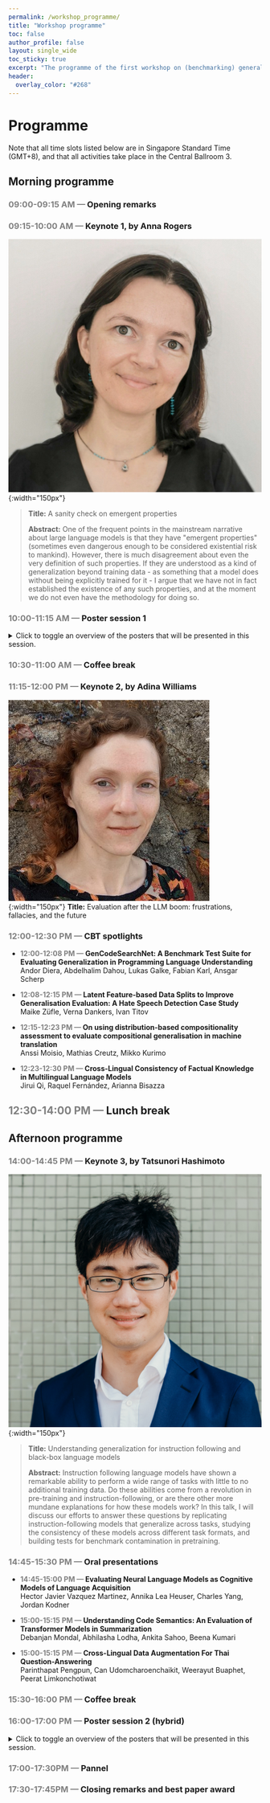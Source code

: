 ```yaml
---
permalink: /workshop_programme/
title: "Workshop programme"
toc: false
author_profile: false
layout: single_wide
toc_sticky: true
excerpt: "The programme of the first workshop on (benchmarking) generalisation in NLP"
header:
  overlay_color: "#268"
---
```


# Programme

Note that all time slots listed below are in Singapore Standard Time (GMT+8), and that all activities take place in the Central Ballroom 3.

## Morning programme

### <span style="color:grey">09:00-09:15 AM —</span> Opening remarks
### <span style="color:grey">09:15-10:00 AM —</span> Keynote 1, by Anna Rogers
![Anna Rogers Speaker](/img/speakers/anna.jpg){:width="150px"}

> <b>Title:</b> A sanity check on emergent properties
> 
> <b>Abstract:</b> One of the frequent points in the mainstream narrative about large language models is that they have "emergent properties" (sometimes even dangerous enough to be considered existential risk to mankind). However, there is much disagreement about even the very definition of such properties. If they are understood as a kind of generalization beyond training data - as something that a model does without being explicitly trained for it - I argue that we have not in fact established the existence of any such properties, and at the moment we do not even have the methodology for doing so.


### <span style="color:grey">10:00-11:15 AM —</span> Poster session 1

<details>
<summary>Click to toggle an overview of the posters that will be presented in this session.</summary>
<ul>
  <li>
      <span style="color:#ffffff; background-color: #ab438a; border-radius:4px; padding:3px">GenBench</span> <b>Temporal Generalizability in Multimodal Misinformation Detection</b> <br>
      Nataliya Stepanova and Björn Ross
  </li>
  <li>
      <span style="color:#ffffff; background-color: #ab438a; border-radius:4px; padding:3px">GenBench</span> <b>Robust Generalization Strategies for Morpheme Glossing in an Endangered Language Documentation Context</b> <br>
      Michael Ginn and Alexis Palmer
  </li>
  <li>
      <span style="color:#ffffff; background-color: #ab438a; border-radius:4px; padding:3px">GenBench</span> <b>Syntax-Guided Transformers: Elevating Compositional Generalization and Grounding in Multimodal Environments</b> <br>
      Danial Kamali and Parisa Kordjamshidi
  </li>
  <li>
      <span style="color:#ffffff; background-color: #ab438a; border-radius:4px; padding:3px">GenBench</span> <b>Inductive Bias Is in the Eye of the Beholder</b> <br>
      Michael Wilson and Robert Frank
  </li>
  <li>
      <span style="color:#ffffff; background-color: #74849c; border-radius:4px; padding:3px">GenBench CBT</span> <b>On using distribution-based compositionality assessment to evaluate compositional generalisation in machine translation</b> <br>
      Anssi Moisio, Mathias Creutz, and Mikko Kurimo
  </li>
  <li>
      <span style="color:#ffffff; background-color: #0ccfbb; border-radius:4px; padding:3px">GenBench Non-archival</span> <b>The ICL consistency test</b> <br>
      Lucas Weber, Elia Bruni, and Dieuwke Hupkes
  </li>
  <li>
      <span style="color:#ffffff; background-color: #0ccfbb; border-radius:4px; padding:3px">GenBench Non-archival</span> <b>Generalizability and Robustness of Large Language Models Detecting Alzheimer’s Disease from Speech</b> <br>
      Jekaterina Novikova
  </li>
  <li>
      <span style="color:#ffffff; background-color: #ab438a; border-radius:4px; padding:3px">GenBench</span>  <b>Cross-Lingual Consistency of Factual Knowledge in Multilingual Language Models</b> <br>
      Jirui Qi, Raquel Fernández, and Arianna Bisazza
  </li>
  <li>
      <span style="color:#ffffff; background-color: #0ccfbb; border-radius:4px; padding:3px">GenBench Non-archival</span> <b>The Validity of Evaluation Results: Assessing Concurrence Across Compositionality Benchmarks</b> <br>
      Kaiser Sun, Adina Williams, and Dieuwke Hupkes
  </li>
  <li>
      <span style="color:#ffffff; background-color: #ab438a; border-radius:4px; padding:3px">GenBench</span> <b>Walking a Tightrope -- Evaluating Large Language Models in High-Risk Domains</b> <br>
      Chia-Chien Hung, Wiem Ben Rim, Lindsay Frost, Lars Bruckner, and Carolin Lawrence
  </li>
  <li>
      <span style="color:#ffffff; background-color: #021d6e; border-radius:4px; padding:3px">Other</span> <b>Subword Segmental Machine Translation: Unifying Segmentation and Target Sentence Generation</b> <br>
      Francois Meyer and Jan Buys
  </li>
  <li>
      <span style="color:#ffffff; background-color: #0b7ef6; border-radius:4px; padding:3px">Findings</span> <b>The language of prompting: What linguistic properties make a prompt successful?</b> <br>
      Alina Leidinger, Robert Van Rooij, and Ekaterina Shutova
  </li>
  <li>
      <span style="color:#ffffff; background-color: #0b7ef6; border-radius:4px; padding:3px">Findings</span> <b>IRFL: Image Recognition of Figurative Language</b> <br>
     Ron Yosef, Yonatan Bitton, and Dafna Shahaf
  </li>
  <li>
      <span style="color:#ffffff; background-color: #0b7ef6; border-radius:4px; padding:3px">Findings</span> <b>Three Questions Concerning the Use of Large Language Models to Facilitate Mathematics Learning</b> <br>
      An-Zi Yen and Wei-Ling Hsu
  </li>
  <li>
      <span style="color:#ffffff; background-color: #0b7ef6; border-radius:4px; padding:3px">Findings</span> <b>mReFinED: An Efficient End-to-End Multilingual Entity Linking System</b> <br>
      Peerat Limkonchotiwat, Weiwei Cheng, Christos Christodoulopoulos, Amir Saffari, and Jens Lehmann
  </li>
  <li>
      <span style="color:#ffffff; background-color: #0b7ef6; border-radius:4px; padding:3px">Findings</span> <b></b>Noisy Self-Training with Synthetic Queries for Dense Retrieval</b> <br>
      Fan Jiang, Tom Drummond, and Trevor Cohn
  </li>
  <li>
      <span style="color:#ffffff; background-color: #0b7ef6; border-radius:4px; padding:3px">Findings</span> <b>Viewing Knowledge Transfer in Multilingual Machine Translation Through a Representational Lens</b> <br>
      David Stap, Vlad Niculae, and Christof Monz
  </li>
  <li>
      <span style="color:#ffffff; background-color: #0b7ef6; border-radius:4px; padding:3px">Findings</span> <b>Quantifying the Dialect Gap in Large Language Models and its Causes Across Languages</b> <br>
      Anjali Kantharuban, Ivan Vulić, and Anna Korhonen
  </li>
  <li>
      <span style="color:#ffffff; background-color: #0b7ef6; border-radius:4px; padding:3px">Findings</span> <b>How Predictable Are Large Language Model Capabilities? A Case Study on BIG-bench</b> <br>
      Qinyuan Ye, Harvey Yiyun Fu, Xiang Ren, and Robin Jia
  </li>
  <li>
      <span style="color:#ffffff; background-color: #0b7ef6; border-radius:4px; padding:3px">Findings</span> <b>Harnessing Dataset Cartography for Improved Compositional Generalization in Transformers</b> <br>
      Osman Batur İnce, Tanin Zeraati, Semih Yagcioglu, Yadollah Yaghoobzadeh, Erkut Erdem, and Aykut Erdem
  </li>
  <li>
      <span style="color:#ffffff; background-color: #0b7ef6; border-radius:4px; padding:3px">Findings</span> <b>Are Structural Concepts Universal in Transformer Language Models? Towards Interpretable Cross-Lingual Generalization</b> <br>
      Ningyu Xu, Qi Zhang, Jingting Ye, Menghan Zhang, and Xuanjing Huang
  </li>
  <li>
      <span style="color:#ffffff; background-color: #0b7ef6; border-radius:4px; padding:3px">Findings</span> <b>Test-Time Self-Adaptive Small Language Models for Question Answering</b> <br>
     Soyeong Jeong, Jinheon Baek, Sukmin Cho, Sung Ju Hwang, and Jong C. Park
  </li>
  <li><span style="color:#ffffff; background-color: #0b7ef6; border-radius:4px; padding:3px">Findings</span> <b>The Less the Merrier? Investigating Language Representation in Multilingual Models</b> <br>
     Hellina Hailu Nigatu, Atnafu Lambebo Tonja, and Jugal Kalita</li>
  <li><span style="color:#ffffff; background-color: #0b7ef6; border-radius:4px; padding:3px">Findings</span> <b>Test-time Augmentation for Factual Probing</b> <br>
     Go Kamoda, Benjamin Heinzerling, Keisuke Sakaguchi, and Kentaro Inui</li>
  
  
</ul>
</details> 


### <span style="color:grey">10:30-11:00 AM —</span> Coffee break
### <span style="color:grey">11:15-12:00 PM —</span> Keynote 2, by Adina Williams
![Adina Williams Speaker](/img/speakers/adina.jpg){:width="150px"}
<b>Title:</b> Evaluation after the LLM boom: frustrations, fallacies, and the future

### <span style="color:grey">12:00-12:30 PM —</span> CBT spotlights
- <b><span style="color:grey">12:00-12:08 PM — </span> GenCodeSearchNet: A Benchmark Test Suite for Evaluating Generalization in Programming Language Understanding </b> <br>
Andor Diera, Abdelhalim Dahou, Lukas Galke, Fabian Karl, Ansgar Scherp

- <b><span style="color:grey">12:08-12:15 PM — </span> Latent Feature-based Data Splits to Improve Generalisation Evaluation: A Hate Speech Detection Case Study</b> <br>
Maike Züfle, Verna Dankers, Ivan Titov

- <b><span style="color:grey">12:15-12:23 PM — </span> On using distribution-based compositionality assessment to evaluate compositional generalisation in machine translation</b> <br>
Anssi Moisio, Mathias Creutz, Mikko Kurimo

- <b><span style="color:grey">12:23-12:30 PM — </span> Cross-Lingual Consistency of Factual Knowledge in Multilingual Language Models</b> <br>
Jirui Qi, Raquel Fernández, Arianna Bisazza

## <span style="color:grey"> 12:30-14:00 PM —</span> Lunch break

## Afternoon programme
### <span style="color:grey">14:00-14:45 PM —</span> Keynote 3, by Tatsunori Hashimoto
![Tatsunori Hashimoto Speaker](/img/speakers/thashim.jpg){:width="150px"}
> <b>Title:</b> Understanding generalization for instruction following and black-box language models
> 
> <b>Abstract:</b> Instruction following language models have shown a remarkable ability to perform a wide range of tasks with little to no additional training data. Do these abilities come from a revolution in pre-training and instruction-following, or are there other more mundane explanations for how these models work? In this talk, I will discuss our efforts to answer these questions by replicating instruction-following models that generalize across tasks, studying the consistency of these models across different task formats, and building tests for benchmark contamination in pretraining.

### <span style="color:grey">14:45-15:30 PM —</span> Oral presentations

- <b><span style="color:grey">14:45-15:00 PM — </span> Evaluating Neural Language Models as Cognitive Models of Language Acquisition</b><br>
Hector Javier Vazquez Martinez, Annika Lea Heuser, Charles Yang, Jordan Kodner

- <b><span style="color:grey">15:00-15:15 PM — </span> Understanding Code Semantics: An Evaluation of Transformer Models in Summarization</b><br>
Debanjan Mondal, Abhilasha Lodha, Ankita Sahoo, Beena Kumari

- <b><span style="color:grey">15:00-15:15 PM — </span> Cross-Lingual Data Augmentation For Thai Question-Answering</b><br>
Parinthapat Pengpun, Can Udomcharoenchaikit, Weerayut Buaphet, Peerat Limkonchotiwat


### <span style="color:grey">15:30-16:00 PM —</span> Coffee break
### <span style="color:grey">16:00-17:00 PM —</span> Poster session 2 (hybrid)
<details>
<summary>Click to toggle an overview of the posters that will be presented in this session.</summary>
<ul>
  <li> <span style="color:#ffffff; background-color: #ab438a; border-radius:4px; padding:3px">GenBench</span> <b>90% F1 Score in Relation Triple Extraction: Is it Real? </b><br> Pratik Saini, Samiran Pal, Tapas Nayak, Indrajit Bhattacharya</li>
  <li> <span style="color:#ffffff; background-color: #74849c; border-radius:4px; padding:3px">GenBench CBT</span> <b>mSCAN: A Dataset for Multilingual Compositional Generalisation Evaluation </b><br> Amélie Reymond, Shane Steinert-Threlkeld</li>
  <li> <span style="color:#ffffff; background-color: #74849c; border-radius:4px; padding:3px">GenBench CBT</span> <b>GQG: Generalized Quantifier Generalization - A Dataset for Evaluating Quantifier Semantics Understanding in Language Models </b><br> Leroy Zhifei Wang, Shane Steinert-Threlkeld</li>
  <li> <span style="color:#ffffff; background-color: #0ccfbb; border-radius:4px; padding:3px">GenBench Non-archival</span> <b>Fighting Bias with Bias: Promoting Model Robustness by Amplifying Dataset Biases </b><br> Yuval Reif, Roy Schwartz</li>
  <li> <span style="color:#ffffff; background-color: #74849c; border-radius:4px; padding:3px">GenBench CBT</span> <b>GenCodeSearchNet: A Benchmark Test Suite for Evaluating Generalization in Programming Language Understanding </b><br> Andor Diera, Abdelhalim Dahou, Lukas Galke, Fabian Karl, Ansgar Scherp</li>
  <li> <span style="color:#ffffff; background-color: #74849c; border-radius:4px; padding:3px">GenBench CBT</span> <b>Latent Feature-based Data Splits to Improve Generalisation Evaluation: A Hate Speech Detection Case Study </b><br> Maike Züfle, Verna Dankers, Ivan Titov</li>
  <li> <span style="color:#ffffff; background-color: #74849c; border-radius:4px; padding:3px">GenBench CBT</span> <b>Blackbird Language Matrices Tasks for Generalization </b><br> Paola Merlo, Chunyang Jiang, Giuseppe Samo, Vivi Nastase</li>
  <li> <span style="color:#ffffff; background-color: #ab438a; border-radius:4px; padding:3px">GenBench</span> <b>In-Context Learning for Text Classification with Many Labels </b><br> Aristides Milios, Siva Reddy, Dzmitry Bahdanau</li>
  <li> <span style="color:#ffffff; background-color: #0ccfbb; border-radius:4px; padding:3px">GenBench Non-archival</span> <b>Shifted PAUQ: Distribution shift in text-to-SQL </b><br> Oleg Somov, Elena Tutubalina</li>
  <li> <span style="color:#ffffff; background-color: #0b7ef6; border-radius:4px; padding:3px">Findings</span> <b>USB: A Unified Summarization Benchmark Across Tasks and Domains </b><br> Kundan Krishna, Prakhar Gupta, Sanjana Ramprasad, Byron C Wallace, Jeffrey P. Bigham, Zachary Chase Lipton</li>
  <li> <span style="color:#ffffff; background-color: #0b7ef6; border-radius:4px; padding:3px">Findings</span> <b>Effects of Human Adversarial and Affable Samples on BERT Generalizability </b><br> Aparna Elangovan, Jiayuan He, Yuan Li, Karin Verspoor</li>
  <li> <span style="color:#ffffff; background-color: #0b7ef6; border-radius:4px; padding:3px">Findings</span> <b>Generalizing Few-Shot Named Entity Recognizers to Unseen Domains with Type-Related Features </b><br> Zihan Wang, Ziqi Zhao, Zhumin Chen, Pengjie Ren, Maarten de Rijke, Zhaochun Ren</li>
  <li> <span style="color:#ffffff; background-color: #0b7ef6; border-radius:4px; padding:3px">Findings</span> <b>Compositional Generalization for Data-to-Text Generation </b><br> Xinnuo Xu, Ivan Titov, Mirella Lapata</li>
  <li> <span style="color:#ffffff; background-color: #0b7ef6; border-radius:4px; padding:3px">Findings</span> <b>Self-supervised Meta-Prompt Learning with Meta-Gradient Regularization for Few-shot Generalization </b><br> Kaihang Pan, Juncheng Li, Hongye Song, Jun Lin, Xiaozhong Liu, Siliang Tang</li>
  <li> <span style="color:#ffffff; background-color: #0b7ef6; border-radius:4px; padding:3px">Findings</span> <b>ChatGPT Beyond English: Towards a Comprehensive Evaluation of Large Language Models in Multilingual Learning </b><br> Viet Dac Lai, Nghia Trung Ngo, Amir Pouran Ben Veyseh, Hieu Man, Franck Dernoncourt, Trung Bui, Thien Huu Nguyen</li>
  <li> <span style="color:#ffffff; background-color: #0b7ef6; border-radius:4px; padding:3px">Findings</span> <b>XTREME-UP: A User-Centric Scarce-Data Benchmark for Under-Represented Languages </b><br> Sebastian Ruder, Jonathan H. Clark, Alexander Gutkin, Mihir Kale, Min Ma, Massimo Nicosia, Shruti Rijhwani, Parker Riley et al.</li>
  <li> <span style="color:#ffffff; background-color: #0b7ef6; border-radius:4px; padding:3px">Findings</span> <b>Orca: A Few-shot Benchmark for Chinese Conversational Machine Reading Comprehension </b><br> Nuo Chen, Hongguang Li, Junqing He, Yinan Bao, Xinshi Lin, Qi Yang, Jianfeng Liu, Ruyi Gan et al.</li>
  <li> <span style="color:#ffffff; background-color: #0b7ef6; border-radius:4px; padding:3px">Findings</span> <b>KG-GPT: A General Framework for Reasoning on Knowledge Graphs Using Large Language Models </b><br> Jiho Kim, Yeonsu Kwon,  Yohan Jo, Edward Choi</li>
  <li> <span style="color:#ffffff; background-color: #0b7ef6; border-radius:4px; padding:3px">Findings</span> <b>PAXQA: Generating Cross-lingual Question Answering Examples at Training Scale </b><br> Bryan Li, Chris Callison-Burch</li>
  <li> <span style="color:#ffffff; background-color: #0b7ef6; border-radius:4px; padding:3px">Findings</span> <b>Towards General Error Diagnosis via Behavioral Testing in Machine Translation </b><br> Junjie Wu, Lemao Liu, Dit-Yan Yeung</li>
  <li> <span style="color:#ffffff; background-color: #0b7ef6; border-radius:4px; padding:3px">Findings</span> <b>Boot and Switch: Alternating Distillation for Zero-Shot Dense Retrieval </b><br> Fan Jiang, Qiongkai Xu, Tom Drummond, Trevor Cohn</li>
  <li> <span style="color:#ffffff; background-color: #0b7ef6; border-radius:4px; padding:3px">Findings</span> <b>Estimating Large Language Model Capabilities without Labeled Test Data</b> <br>
     Harvey Yiyun Fu, Qinyuan Ye, Albert Xu, Xiang Ren, and Robin Jia</li>
  <li> <span style="color:#ffffff; background-color: #0b7ef6; border-radius:4px; padding:3px">Findings</span> <b>InstructExcel: A Benchmark for Natural Language Instruction in Excel </b><br> Justin Payan, Swaroop Mishra, Mukul Singh, Carina Suzana Negreanu, Christian Poelitz, Chitta Baral, Subhro Roy, Rasika Chakravarthy et al.</li>
  <li> <span style="color:#ffffff; background-color: #0b7ef6; border-radius:4px; padding:3px">Findings</span> <b>Large Language Models' Generalization Ability Makes It a Good Source for Clinical Data Creation </b><br> Rumeng Li, Xun Wang, Hong Yu</li>

</ul>
</details>


### <span style="color:grey">17:00-17:30PM —</span> Pannel
### <span style="color:grey">17:30-17:45PM —</span> Closing remarks and best paper award

